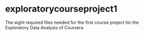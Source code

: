 # exploratorycourseproject1
The eight required files needed for the first course project for the Exploratory Data Analysis of Coursera
